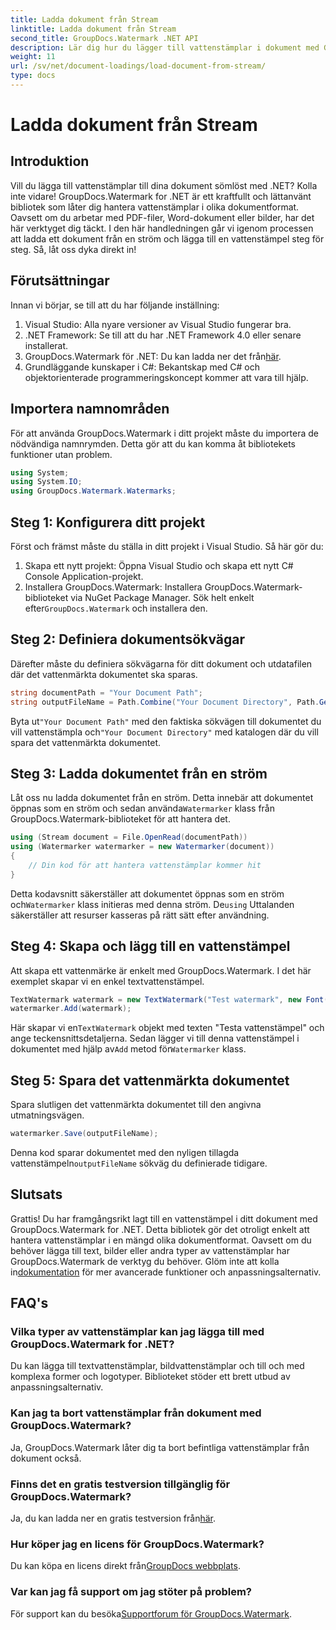```yaml
---
title: Ladda dokument från Stream
linktitle: Ladda dokument från Stream
second_title: GroupDocs.Watermark .NET API
description: Lär dig hur du lägger till vattenstämplar i dokument med GroupDocs.Watermark for .NET med den här guiden. Perfekt för utvecklare som vill förbättra dokumentsäkerheten.
weight: 11
url: /sv/net/document-loadings/load-document-from-stream/
type: docs
---
```

# Ladda dokument från Stream

## Introduktion
Vill du lägga till vattenstämplar till dina dokument sömlöst med .NET? Kolla inte vidare! GroupDocs.Watermark for .NET är ett kraftfullt och lättanvänt bibliotek som låter dig hantera vattenstämplar i olika dokumentformat. Oavsett om du arbetar med PDF-filer, Word-dokument eller bilder, har det här verktyget dig täckt. I den här handledningen går vi igenom processen att ladda ett dokument från en ström och lägga till en vattenstämpel steg för steg. Så, låt oss dyka direkt in!
## Förutsättningar
Innan vi börjar, se till att du har följande inställning:
1. Visual Studio: Alla nyare versioner av Visual Studio fungerar bra.
2. .NET Framework: Se till att du har .NET Framework 4.0 eller senare installerat.
3.  GroupDocs.Watermark för .NET: Du kan ladda ner det från[här](https://releases.groupdocs.com/Watermark/net/).
4. Grundläggande kunskaper i C#: Bekantskap med C# och objektorienterade programmeringskoncept kommer att vara till hjälp.

## Importera namnområden
För att använda GroupDocs.Watermark i ditt projekt måste du importera de nödvändiga namnrymden. Detta gör att du kan komma åt bibliotekets funktioner utan problem.
```csharp
using System;
using System.IO;
using GroupDocs.Watermark.Watermarks;
```
## Steg 1: Konfigurera ditt projekt
Först och främst måste du ställa in ditt projekt i Visual Studio. Så här gör du:
1. Skapa ett nytt projekt: Öppna Visual Studio och skapa ett nytt C# Console Application-projekt.
2.  Installera GroupDocs.Watermark: Installera GroupDocs.Watermark-biblioteket via NuGet Package Manager. Sök helt enkelt efter`GroupDocs.Watermark` och installera den.
## Steg 2: Definiera dokumentsökvägar
Därefter måste du definiera sökvägarna för ditt dokument och utdatafilen där det vattenmärkta dokumentet ska sparas.
```csharp
string documentPath = "Your Document Path";
string outputFileName = Path.Combine("Your Document Directory", Path.GetFileName(documentPath));
```
 Byta ut`"Your Document Path"` med den faktiska sökvägen till dokumentet du vill vattenstämpla och`"Your Document Directory"` med katalogen där du vill spara det vattenmärkta dokumentet.
## Steg 3: Ladda dokumentet från en ström
Låt oss nu ladda dokumentet från en ström. Detta innebär att dokumentet öppnas som en ström och sedan använda`Watermarker` klass från GroupDocs.Watermark-biblioteket för att hantera det.
```csharp
using (Stream document = File.OpenRead(documentPath))
using (Watermarker watermarker = new Watermarker(document))
{
    // Din kod för att hantera vattenstämplar kommer hit
}
```
 Detta kodavsnitt säkerställer att dokumentet öppnas som en ström och`Watermarker` klass initieras med denna ström. De`using` Uttalanden säkerställer att resurser kasseras på rätt sätt efter användning.
## Steg 4: Skapa och lägg till en vattenstämpel
Att skapa ett vattenmärke är enkelt med GroupDocs.Watermark. I det här exemplet skapar vi en enkel textvattenstämpel.
```csharp
TextWatermark watermark = new TextWatermark("Test watermark", new Font("Arial", 12));
watermarker.Add(watermark);
```
 Här skapar vi en`TextWatermark` objekt med texten "Testa vattenstämpel" och ange teckensnittsdetaljerna. Sedan lägger vi till denna vattenstämpel i dokumentet med hjälp av`Add` metod för`Watermarker` klass.
## Steg 5: Spara det vattenmärkta dokumentet
Spara slutligen det vattenmärkta dokumentet till den angivna utmatningsvägen.
```csharp
watermarker.Save(outputFileName);
```
 Denna kod sparar dokumentet med den nyligen tillagda vattenstämpeln`outputFileName` sökväg du definierade tidigare.

## Slutsats
Grattis! Du har framgångsrikt lagt till en vattenstämpel i ditt dokument med GroupDocs.Watermark for .NET. Detta bibliotek gör det otroligt enkelt att hantera vattenstämplar i en mängd olika dokumentformat. Oavsett om du behöver lägga till text, bilder eller andra typer av vattenstämplar har GroupDocs.Watermark de verktyg du behöver. Glöm inte att kolla in[dokumentation](https://tutorials.groupdocs.com/Watermark/net/) för mer avancerade funktioner och anpassningsalternativ.
## FAQ's
### Vilka typer av vattenstämplar kan jag lägga till med GroupDocs.Watermark for .NET?
Du kan lägga till textvattenstämplar, bildvattenstämplar och till och med komplexa former och logotyper. Biblioteket stöder ett brett utbud av anpassningsalternativ.
### Kan jag ta bort vattenstämplar från dokument med GroupDocs.Watermark?
Ja, GroupDocs.Watermark låter dig ta bort befintliga vattenstämplar från dokument också.
### Finns det en gratis testversion tillgänglig för GroupDocs.Watermark?
 Ja, du kan ladda ner en gratis testversion från[här](https://releases.groupdocs.com/).
### Hur köper jag en licens för GroupDocs.Watermark?
Du kan köpa en licens direkt från[GroupDocs webbplats](https://purchase.groupdocs.com/buy).
### Var kan jag få support om jag stöter på problem?
 För support kan du besöka[Supportforum för GroupDocs.Watermark](https://forum.groupdocs.com/c/watermark/19).